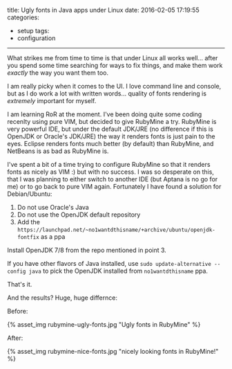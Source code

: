 title: Ugly fonts in Java apps under Linux
date: 2016-02-05 17:19:55
categories:
- setup
tags:
- configuration
---

What strikes me from time to time is that under Linux all works well... after you spend some time searching for ways to fix things, and make them work *exactly* the way you want them too.

I am really picky when it comes to the UI. I love command line and console, but as I do work a lot with written words... quality of fonts rendering is *extremely* important for myself. 

I am learning RoR at the moment. I've been doing quite some coding recenlty using pure VIM, but decided to give RubyMine a try. RubyMine is very powerful IDE, but under the default JDK/JRE (no difference if this is OpenJDK or Oracle's JDK/JRE) the way it renders fonts is just pain to the eyes. Eclipse renders fonts much better (by default) than RubyMine, and NetBeans is as bad as RubyMine is.

I've spent a bit of a time trying to configure RubyMine so that it renders fonts as nicely as VIM :) but with no success. I was so desperate on this, that I was planning to either switch to another IDE (but Aptana is no go for me) or to go back to pure VIM again.
Fortunately I have found a solution for Debian/Ubuntu:

1) Do not use Oracle's Java
2) Do not use the OpenJDK default repository
3) Add the `https://launchpad.net/~no1wantdthisname/+archive/ubuntu/openjdk-fontfix` as a ppa

Install OpenJDK 7/8 from the repo mentioned in point 3.

If you have other flavors of Java installed, use `sudo update-alternative --config java` to pick the OpenJDK installed from `no1wantdthisname` ppa.

That's it.

And the results? Huge, huge differnce:

Before:

{% asset_img rubymine-ugly-fonts.jpg "Ugly fonts in RubyMine" %}

After:

{% asset_img rubymine-nice-fonts.jpg "nicely looking fonts in RubyMine!" %}

